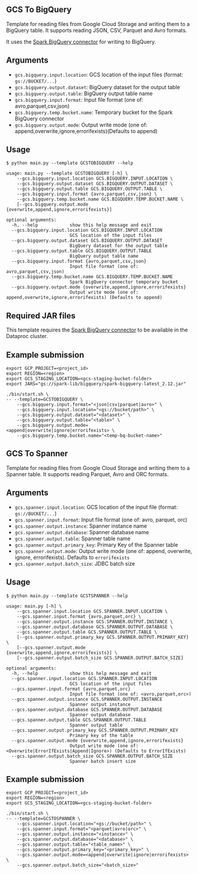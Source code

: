 ## GCS To BigQuery

Template for reading files from Google Cloud Storage and writing them to a BigQuery table. It supports reading JSON, CSV, Parquet and Avro formats.

It uses the [Spark BigQuery connector](https://cloud.google.com/dataproc-serverless/docs/guides/bigquery-connector-spark-example) for writing to BigQuery.

## Arguments

* `gcs.bigquery.input.location`: GCS location of the input files (format: `gs://BUCKET/...`)
* `gcs.bigquery.output.dataset`: BigQuery dataset for the output table
* `gcs.bigquery.output.table`: BigQuery output table name
* `gcs.bigquery.input.format`: Input file format (one of: avro,parquet,csv,json)
* `gcs.bigquery.temp.bucket.name`: Temporary bucket for the Spark BigQuery connector
* `gcs.bigquery.output.mode`: Output write mode (one of: append,overwrite,ignore,errorifexists)(Defaults to append)

## Usage

```
$ python main.py --template GCSTOBIGQUERY --help

usage: main.py --template GCSTOBIGQUERY [-h] \
    --gcs.bigquery.input.location GCS.BIGQUERY.INPUT.LOCATION \
    --gcs.bigquery.output.dataset GCS.BIGQUERY.OUTPUT.DATASET \
    --gcs.bigquery.output.table GCS.BIGQUERY.OUTPUT.TABLE \
    --gcs.bigquery.input.format {avro,parquet,csv,json} \
    --gcs.bigquery.temp.bucket.name GCS.BIGQUERY.TEMP.BUCKET.NAME \
    [--gcs.bigquery.output.mode {overwrite,append,ignore,errorifexists}]

optional arguments:
  -h, --help            show this help message and exit
  --gcs.bigquery.input.location GCS.BIGQUERY.INPUT.LOCATION
                        GCS location of the input files
  --gcs.bigquery.output.dataset GCS.BIGQUERY.OUTPUT.DATASET
                        BigQuery dataset for the output table
  --gcs.bigquery.output.table GCS.BIGQUERY.OUTPUT.TABLE
                        BigQuery output table name
  --gcs.bigquery.input.format {avro,parquet,csv,json}
                        Input file format (one of: avro,parquet,csv,json)
  --gcs.bigquery.temp.bucket.name GCS.BIGQUERY.TEMP.BUCKET.NAME
                        Spark BigQuery connector temporary bucket
  --gcs.bigquery.output.mode {overwrite,append,ignore,errorifexists}
                        Output write mode (one of: append,overwrite,ignore,errorifexists) (Defaults to append)
```

## Required JAR files

This template requires the [Spark BigQuery connector](https://cloud.google.com/dataproc-serverless/docs/guides/bigquery-connector-spark-example) to be available in the Dataproc cluster.

## Example submission

```
export GCP_PROJECT=<project_id>
export REGION=<region>
export GCS_STAGING_LOCATION=<gcs-staging-bucket-folder> 
export JARS="gs://spark-lib/bigquery/spark-bigquery-latest_2.12.jar"

./bin/start.sh \
-- --template=GCSTOBIGQUERY \
    --gcs.bigquery.input.format="<json|csv|parquet|avro>" \
    --gcs.bigquery.input.location="<gs://bucket/path>" \
    --gcs.bigquery.output.dataset="<dataset>" \
    --gcs.bigquery.output.table="<table>" \
    --gcs.bigquery.output.mode=<append|overwrite|ignore|errorifexists> \
    --gcs.bigquery.temp.bucket.name="<temp-bq-bucket-name>"
```

## GCS To Spanner

Template for reading files from Google Cloud Storage and writing them to a
Spanner table. It supports reading Parquet, Avro and ORC formats.

## Arguments

* `gcs.spanner.input.location`: GCS location of the input file
(format: `gs://BUCKET/...`)
* `gcs.spanner.input.format`: Input file format (one of: avro, parquet, orc)
* `gcs.spanner.output.instance`: Spanner instance name
* `gcs.spanner.output.database`: Spanner database name
* `gcs.spanner.output.table`: Spanner table name
* `gcs.spanner.output.primary_key`: Primary Key of the Spanner table 
* `gcs.spanner.output.mode`: Output write mode
(one of: append, overwrite, ignore, errorifexists). Defaults to `errorifexists`
* `gcs.spanner.output.batch_size`: JDBC batch size

## Usage

```
$ python main.py --template GCSTSPANNER --help

usage: main.py [-h] \
    --gcs.spanner.input.location GCS.SPANNER.INPUT.LOCATION \
    --gcs.spanner.input.format {avro,parquet,orc} \
    --gcs.spanner.output.instance GCS.SPANNER.OUTPUT.INSTANCE \
    --gcs.spanner.output.database GCS.SPANNER.OUTPUT.DATABASE \
    --gcs.spanner.output.table GCS.SPANNER.OUTPUT.TABLE \
    [--gcs.spanner.output.primary_key GCS.SPANNER.OUTPUT.PRIMARY_KEY] \
    [--gcs.spanner.output.mode {overwrite,append,ignore,errorifexists}] \
    [--gcs.spanner.output.batch_size GCS.SPANNER.OUTPUT.BATCH_SIZE]

optional arguments:
  -h, --help            show this help message and exit
  --gcs.spanner.input.location GCS.SPANNER.INPUT.LOCATION
                        GCS location of the input files
  --gcs.spanner.input.format {avro,parquet,orc}
                        Input file format (one of: <avro,parquet,orc>)
  --gcs.spanner.output.instance GCS.SPANNER.OUTPUT.INSTANCE
                        Spanner output instance
  --gcs.spanner.output.database GCS.SPANNER.OUTPUT.DATABASE
                        Spanner output database
  --gcs.spanner.output.table GCS.SPANNER.OUTPUT.TABLE
                        Spanner output table
  --gcs.spanner.output.primary_key GCS.SPANNER.OUTPUT.PRIMARY_KEY
                        Primary key of the table
  --gcs.spanner.output.mode {overwrite,append,ignore,errorifexists}
                        Output write mode (one of: <Overwrite|ErrorIfExists|Append|Ignore>) (Defaults to ErrorIfExists)
  --gcs.spanner.output.batch_size GCS.SPANNER.OUTPUT.BATCH_SIZE
                        Spanner batch insert size

```

## Example submission

```
export GCP_PROJECT=<project_id>
export REGION=<region>
export GCS_STAGING_LOCATION=<gcs-staging-bucket-folder> 

./bin/start.sh \
-- --template=GCSTOSPANNER \
    --gcs.spanner.input.location="<gs://bucket/path>" \
    --gcs.spanner.input.format="<parquet|avro|orc>" \
    --gcs.spanner.output.instance="<instance>" \
    --gcs.spanner.output.database="<database>" \
    --gcs.spanner.output.table="<table_name>" \
    --gcs.spanner.output.primary_key="<primary_key>" \
    --gcs.spanner.output.mode=<append|overwrite|ignore|errorifexists> \
    --gcs.spanner.output.batch_size="<batch_size>"
```
